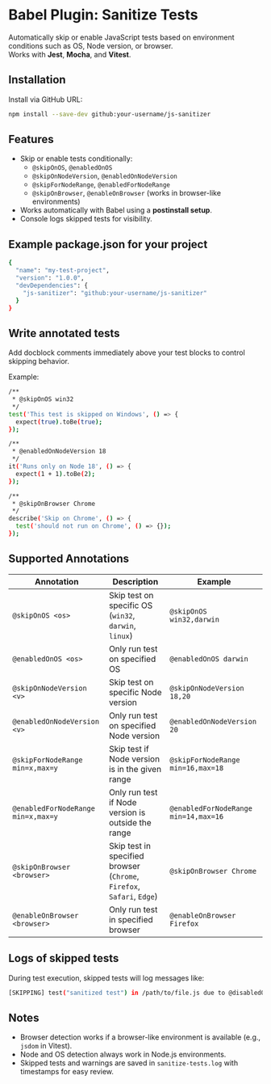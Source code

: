 # Babel Plugin: Sanitize Tests

Automatically skip or enable JavaScript tests based on environment conditions such as OS, Node version, or browser.  
Works with **Jest**, **Mocha**, and **Vitest**.


## Installation

Install via GitHub URL:

```bash
npm install --save-dev github:your-username/js-sanitizer
```


## Features

- Skip or enable tests conditionally:
  - `@skipOnOS`, `@enabledOnOS`
  - `@skipOnNodeVersion`, `@enabledOnNodeVersion`
  - `@skipForNodeRange`, `@enabledForNodeRange`
  - `@skipOnBrowser`, `@enableOnBrowser` (works in browser-like environments)
- Works automatically with Babel using a **postinstall setup**.
- Console logs skipped tests for visibility.


## Example package.json for your project
```bash
{
  "name": "my-test-project",
  "version": "1.0.0",
  "devDependencies": {
    "js-sanitizer": "github:your-username/js-sanitizer"
  }
}
```


## Write annotated tests 
Add docblock comments immediately above your test blocks to control skipping behavior.

Example:

```bash
/**
 * @skipOnOS win32
 */
test('This test is skipped on Windows', () => {
  expect(true).toBe(true);
});

/**
 * @enabledOnNodeVersion 18
 */
it('Runs only on Node 18', () => {
  expect(1 + 1).toBe(2);
});

/**
 * @skipOnBrowser Chrome
 */
describe('Skip on Chrome', () => {
  test('should not run on Chrome', () => {});
});

```

## Supported Annotations

| Annotation                     | Description                                      | Example                                   |
|--------------------------------|-------------------------------------------------|-------------------------------------------|
| `@skipOnOS <os>`               | Skip test on specific OS (`win32`, `darwin`, `linux`) | `@skipOnOS win32,darwin`                         |
| `@enabledOnOS <os>`            | Only run test on specified OS                   | `@enabledOnOS darwin`                     |
| `@skipOnNodeVersion <v>`       | Skip test on specific Node version              | `@skipOnNodeVersion 18,20`                   |
| `@enabledOnNodeVersion <v>`    | Only run test on specified Node version        | `@enabledOnNodeVersion 20`                |
| `@skipForNodeRange min=x,max=y`| Skip test if Node version is in the given range| `@skipForNodeRange min=16,max=18`        |
| `@enabledForNodeRange min=x,max=y` | Only run test if Node version is outside the range | `@enabledForNodeRange min=14,max=16` |
| `@skipOnBrowser <browser>`     | Skip test in specified browser (`Chrome`, `Firefox`, `Safari`, `Edge`) | `@skipOnBrowser Chrome` |
| `@enableOnBrowser <browser>`   | Only run test in specified browser             | `@enableOnBrowser Firefox`                |



## Logs of skipped tests
During test execution, skipped tests will log messages like:

```bash
[SKIPPING] test("sanitized test") in /path/to/file.js due to @disabledOnOS darwin,win32
```

## Notes

- Browser detection works if a browser-like environment is available (e.g., `jsdom` in Vitest).  
- Node and OS detection always work in Node.js environments.  
- Skipped tests and warnings are saved in `sanitize-tests.log` with timestamps for easy review.
